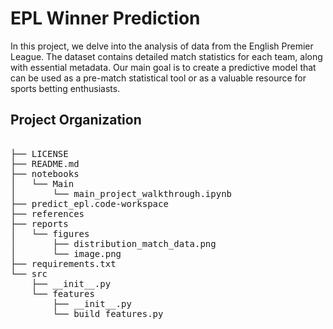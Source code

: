 EPL Winner Prediction
==============================

In this project, we delve into the analysis of data from the English Premier League. The dataset contains detailed match statistics for each team, along with essential metadata. Our main goal is to create a predictive model that can be used as a pre-match statistical tool or as a valuable resource for sports betting enthusiasts.


## Project Organization

<pre>
    
├── LICENSE
├── README.md
├── notebooks
│   └── Main
│       └── main_project_walkthrough.ipynb
├── predict_epl.code-workspace
├── references
├── reports
│   └── figures
│       ├── distribution_match_data.png
│       └── image.png
├── requirements.txt
└── src
    ├── __init__.py
    └── features
        ├── __init__.py
        └── build_features.py
</pre>
